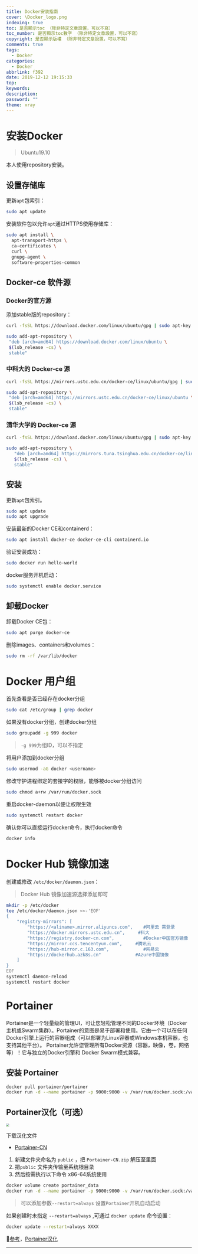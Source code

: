 ```yaml
---
title: Docker安装指南
cover: \Docker_logo.png
indexing: true
toc: 是否顯示toc （除非特定文章設置，可以不寫）
toc_number: 是否顯示toc數字 （除非特定文章設置，可以不寫）
copyright: 是否顯示版權 （除非特定文章設置，可以不寫）
comments: true
tags:
  - Docker
categories:
  - Docker
abbrlink: f392
date: 2019-12-12 19:15:33
top:
keywords:
description:
password: ""
theme: xray
---
```


# 安装Docker

> Ubuntu19.10

本人使用repository安装。

## 设置存储库

更新`apt`包索引：

```bash
sudo apt update
```

安装软件包以允许`apt`通过HTTPS使用存储库：

```bash
sudo apt install \
  apt-transport-https \
  ca-certificates \
  curl \
  gnupg-agent \
  software-properties-common
```

## Docker-ce 软件源

### Docker的官方源

添加stable版的repository：

```bash
curl -fsSL https://download.docker.com/linux/ubuntu/gpg | sudo apt-key add -
```

```bash
sudo add-apt-repository \
 "deb [arch=amd64] https://download.docker.com/linux/ubuntu \
 $(lsb_release -cs) \
 stable"
```

### 中科大的 Docker-ce 源

```bash
curl -fsSL https://mirrors.ustc.edu.cn/docker-ce/linux/ubuntu/gpg | sudo apt-key add -
```

```bash
sudo add-apt-repository \
 "deb [arch=amd64] https://mirrors.ustc.edu.cn/docker-ce/linux/ubuntu \
 $(lsb_release -cs) \
 stable"
```

### 清华大学的 Docker-ce 源

```bash
curl -fsSL https://download.docker.com/linux/ubuntu/gpg | sudo apt-key add -
```

```bash
sudo add-apt-repository \
   "deb [arch=amd64] https://mirrors.tuna.tsinghua.edu.cn/docker-ce/linux/ubuntu \
   $(lsb_release -cs) \
   stable"
```

## 安装

更新`apt`包索引。

```bash
sudo apt update
sudo apt upgrade
```

安装最新的Docker CE和containerd：

```bash
sudo apt install docker-ce docker-ce-cli containerd.io
```

验证安装成功：

```bash
sudo docker run hello-world
```

docker服务开机启动：

```bash
sudo systemctl enable docker.service
```

## 卸载Docker

卸载Docker CE包：

```bash
sudo apt purge docker-ce
```

删除images、containers和volumes：

```bash
sudo rm -rf /var/lib/docker
```

# Docker 用户组

首先查看是否已经存在docker分组

```bash
sudo cat /etc/group | grep docker
```

如果没有docker分组，创建docker分组

```bash
sudo groupadd -g 999 docker
```

> `-g 999`为组ID，可以不指定

将用户添加到docker分组

```bash
sudo usermod -aG docker <username>
```

修改守护进程绑定的套接字的权限，能够被docker分组访问

```bash
sudo chmod a+rw /var/run/docker.sock
```

重启docker-daemon以便让权限生效

```bash
sudo systemctl restart docker
```

确认你可以直接运行docker命令，执行docker命令

```bash
docker info
```

# Docker Hub 镜像加速

创建或修改 `/etc/docker/daemon.json`：

> Docker Hub 镜像加速源选择添加即可

```bash
mkdir -p /etc/docker
tee /etc/docker/daemon.json <<-'EOF'
{
    "registry-mirrors": [
        "https://<aliname>.mirror.aliyuncs.com",    #阿里云 需登录
        "https://docker.mirrors.ustc.edu.cn",     #科大
        "https://registry.docker-cn.com",           #Docker中国官方镜像
        "https://mirror.ccs.tencentyun.com",     #腾讯云
        "https://hub-mirror.c.163.com",             #网易云
        "https://dockerhub.azk8s.cn"             #Azure中国镜像
    ]
}
EOF
systemctl daemon-reload
systemctl restart docker
```

# Portainer

Portainer是一个轻量级的管理UI，可让您轻松管理不同的Docker环境（Docker主机或Swarm集群）。Portainer的意图是易于部署和使用。它由一个可以在任何Docker引擎上运行的容器组成（可以部署为Linux容器或Windows本机容器，也支持其他平台）。 Portainer允许您管理所有Docker资源（容器，映像，卷，网络等）！它与独立的Docker引擎和 Docker Swarm模式兼容。

## 安装 Portainer

```bash
docker pull portainer/portainer
docker run -d --name portainer -p 9000:9000 -v /var/run/docker.sock:/var/run/docker.sock -v /Users/eastren/Documents/Docker/portainer_data:/data portainer/portainer
```

## Portainer汉化（可选）

<img src="2019121201-docker/docker01.png"
style="zoom:50%;" />

下载汉化文件

- [Portainer-CN](https://dl.quchao.net/Soft/Portainer-CN.zip)

1. 新建文件夹命名为 `public` ，把 `Portainer-CN.zip` 解压至里面
2. 把`public` 文件夹传输至系统根目录
3. 然后按需执行以下命令 x86-64系统使用

```bash
docker volume create portainer_data 
docker run -d --name portainer -p 9000:9000 -v /var/run/docker.sock:/var/run/docker.sock -v portainer_data:/data -v /public:/public portainer/portainer
```

> 可以添加参数`--restart=always` 设置`Portainer`开机自动启动

如果创建时未指定 `--restart=always` ,可通过 `docker update` 命令设置：

```bash
docker update --restart=always XXXX
```

📖[参考](https://docs.docker.com/install/linux/docker-ce/ubuntu/)，[Portainer汉化](https://www.quchao.net/Portainer-CN.html)

------
